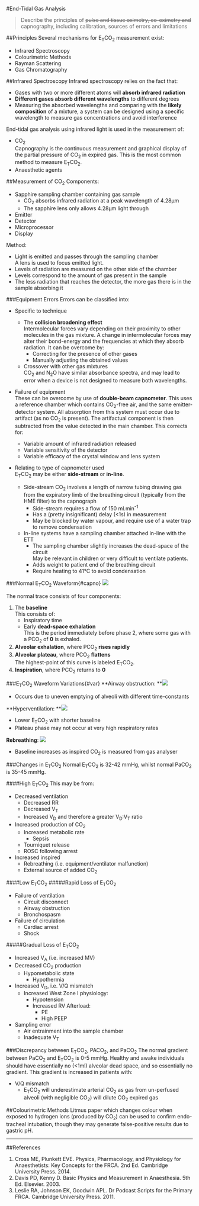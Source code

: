 #End-Tidal Gas Analysis
> Describe the principles of ~~pulse and tissue oximetry, co-oximetry and~~ capnography, including calibration, sources of errors and limitations 

##Principles
Several mechanisms for E<sub>T</sub>CO<sub>2</sub> measurement exist:
* Infrared Spectroscopy
* Colourimetric Methods
* Rayman Scattering
* Gas Chromatography

##Infrared Spectroscopy
Infrared spectroscopy relies on the fact that:
* Gases with two or more different atoms will **absorb infrared radiation**
* **Different gases absorb different wavelengths** to different degrees
* Measuring the absorbed wavelengths and comparing with the **likely composition** of a mixture, a system can be designed using a specific wavelength to measure gas concentrations and avoid interference


End-tidal gas analysis using infrared light is used in the measurement of:
* CO<sub>2</sub>  
Capnography is the continuous measurement and graphical display of the partial pressure of CO<sub>2</sub> in expired gas. This is the most common method to measure E<sub>T</sub>CO<sub>2</sub>. 
* Anaesthetic agents

##Measurement of CO<sub>2</sub>
Components:
* Sapphire sampling chamber containing gas sample  
    * CO<sub>2</sub> absorbs infrared radiation at a peak wavelength of 4.28μm
    * The sapphire lens only allows 4.28μm light through
* Emitter
* Detector
* Microprocessor
* Display


Method:
* Light is emitted and passes through the sampling chamber  
A lens is used to focus emitted light.
* Levels of radiation are measured on the other side of the chamber  
* Levels correspond to the amount of gas present in the sample
* The less radiation that reaches the detector, the more gas there is in the sample absorbing it


###Equipment Errors
Errors can be classified into:
* Specific to technique
    * The **collision broadening effect**  
    Intermolecular forces vary depending on their proximity to other molecules in the gas mixture. A change in intermolecular forces may alter their bond-energy and the frequencies at which they absorb radiation. It can be overcome by:
        * Correcting for the presence of other gases
        * Manually adjusting the obtained values
    * Crossover with other gas mixtures  
    CO<sub>2</sub> and N<sub>2</sub>O have similar absorbance spectra, and may lead to error when a device is not designed to measure both wavelengths.


* Failure of equipment  
These can be overcome by use of **double-beam capnometer**. This uses a reference chamber which contains CO<sub>2</sub>-free air, and the same emitter-detector system. All absorption from this system must occur due to artifact (as no CO<sub>2</sub> is present). The artifactual component is then subtracted from the value detected in the main chamber. This corrects for:
    * Variable amount of infrared radiation released
    * Variable sensitivity of the detector
    * Variable efficacy of the crystal window and lens system


* Relating to type of capnometer used  
E<sub>T</sub>CO<sub>2</sub> may be either **side-stream** or **in-line**.
    * Side-stream CO<sub>2</sub> involves a length of narrow tubing drawing gas from the expiratory limb of the breathing circuit (typically from the HME filter) to the capnograph
        * Side-stream requires a flow of 150 ml.min<sup>-1</sup>  
        * Has a (pretty insignificant) delay (<1s) in measurement
        * May be blocked by water vapour, and require use of a water trap to remove condensation
    * In-line systems have a sampling chamber attached in-line with the ETT
        * The sampling chamber slightly increases the dead-space of the circuit  
        May be relevant in children or very difficult to ventilate patients.
        * Adds weight to patient end of the breathing circuit
        * Require heating to 41°C to avoid condensation


###Normal E<sub>T</sub>CO<sub>2</sub> Waveform{#capno}
<img src="resources\capno-normal.svg">

The normal trace consists of four components:
1. The **baseline**  
This consists of:
    * Inspiratory time
    * Early **dead-space exhalation**  
    This is the period immediately before phase 2, where some gas with a PCO<sub>2</sub> of **0** is exhaled.
2. **Alveolar exhalation**, where PCO<sub>2</sub> **rises rapidly**
3. **Alveolar plateau**, where PCO<sub>2</sub> **flattens**  
The highest-point of this curve is labeled E<sub>T</sub>CO<sub>2</sub>.
4. **Inspiration**, where PCO<sub>2</sub> returns to **0**

###E<sub>T</sub>CO<sub>2</sub> Waveform Variations{#var}
**Airway obstruction:
**<img src="resources\capno-obstruction.svg">
* Occurs due to uneven emptying of alveoli with different time-constants

**Hyperventilation:
**<img src="resources\capno-hyperventilation.svg">
* Lower E<sub>T</sub>CO<sub>2</sub> with shorter baseline
* Plateau phase may not occur at very high respiratory rates

**Rebreathing**:
<img src="resources\capno-rebreathing.svg">
* Baseline increases as inspired CO<sub>2</sub> is measured from gas analyser




###Changes in E<sub>T</sub>CO<sub>2</sub>
Normal E<sub>T</sub>CO<sub>2</sub> is 32-42 mmHg, whilst normal PaCO<sub>2</sub> is 35-45 mmHg.

####High E<sub>T</sub>CO<sub>2</sub>
This may be from:
* Decreased ventilation
    * Decreased RR
    * Decreased V<sub>T</sub>
    * Increased V<sub>D</sub> and therefore a greater V<sub>D</sub>:V<sub>T</sub> ratio
* Increased production of CO<sub>2</sub>
    * Increased metabolic rate
        * Sepsis
    * Tourniquet release
    * ROSC following arrest
* Increased inspired 
    * Rebreathing (i.e. equipment/ventilator malfunction)
    * External source of added CO<sub>2</sub>

####Low E<sub>T</sub>CO<sub>2</sub>
#####Rapid Loss of E<sub>T</sub>CO<sub>2</sub>
* Failure of ventilation
    * Circuit disconnect
    * Airway obstruction
    * Bronchospasm
* Failure of circulation
    * Cardiac arrest
    * Shock

#####Gradual Loss of E<sub>T</sub>CO<sub>2</sub>
* Increased V<sub>A</sub> (i.e. increased MV)
* Decreased CO<sub>2</sub> production
    * Hypometabolic state
        * Hypothermia
* Increased V<sub>D</sub>, i.e. V/Q mismatch
    * Increased West Zone I physiology:
        * Hypotension
        * Increased RV Afterload:
            * PE
            * High PEEP
* Sampling error
    * Air entrainment into the sample chamber
    * Inadequate V<sub>T</sub>

###Discrepancy between E<sub>T</sub>CO<sub>2</sub>, PACO<sub>2</sub>, and PaCO<sub>2</sub>
The normal gradient between PaCO<sub>2</sub> and E<sub>T</sub>CO<sub>2</sub> is 0-5 mmHg. Healthy and awake individuals should have essentially no (<1ml) alveolar dead space, and so essentially no gradient. This gradient is increased in patients with:
* V/Q mismatch
    * E<sub>T</sub>CO<sub>2</sub> will underestimate arterial CO<sub>2</sub> as gas from un-perfused alveoli (with negligible CO<sub>2</sub>) will dilute CO<sub>2</sub> expired gas

##Colourimetric Methods
Litmus paper which changes colour when exposed to hydrogen ions (produced by CO<sub>2</sub>) can be used to confirm endo-tracheal intubation, though they may generate false-positive results due to gastric pH.

---

##References
1. Cross ME, Plunkett EVE. Physics, Pharmacology, and Physiology for Anaesthetists: Key Concepts for the FRCA. 2nd Ed. Cambridge University Press. 2014.
2. Davis PD, Kenny D. Basic Physics and Measurement in Anaesthesia. 5th Ed. Elsevier. 2003.
3. Leslie RA, Johnson EK, Goodwin APL. Dr Podcast Scripts for the Primary FRCA. Cambridge University Press. 2011.